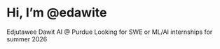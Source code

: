 # Hi, I’m @edawite
Edjutawee Dawit
AI @ Purdue
Looking for SWE or ML/AI internships for summer 2026
